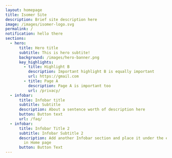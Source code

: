 ```yaml
---
layout: homepage
title: Isomer Site
description: Brief site description here
image: /images/isomer-logo.svg
permalink: /
notification: hello there
sections:
  - hero:
      title: Hero title
      subtitle: This is hero subtite!
      background: /images/hero-banner.png
      key_highlights:
        - title: Highlight B
          description: Important highlight B is equally important
          url: https://gmail.com
        - title: Page A
          description: Page A is important too
          url: /privacy/
  - infobar:
      title: Infobar title
      subtitle: Subtitle
      description: About a sentence worth of description here
      button: Button text
      url: /faq/
  - infobar:
      title: Infobar Title 2
      subtitle: Infobar Subtitle 2
      description: Add another Infobar section and place it under the existing infobar
        in Home page
      button: Button Text
---
```

